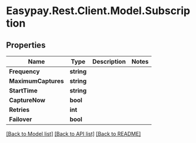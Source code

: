 # Easypay.Rest.Client.Model.Subscription

## Properties

Name | Type | Description | Notes
------------ | ------------- | ------------- | -------------
**Frequency** | **string** |  | 
**MaximumCaptures** | **string** |  | 
**StartTime** | **string** |  | 
**CaptureNow** | **bool** |  | 
**Retries** | **int** |  | 
**Failover** | **bool** |  | 

[[Back to Model list]](../README.md#documentation-for-models) [[Back to API list]](../README.md#documentation-for-api-endpoints) [[Back to README]](../README.md)

